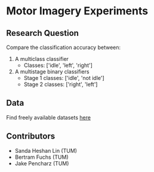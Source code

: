 # Motor Imagery Experiments

## Research Question

Compare the classification accuracy between:
1. A multiclass classifier
    - Classes: ['idle', 'left', 'right']
2. A multistage binary classifiers
    - Stage 1 classes: ['idle', 'not idle']
    - Stage 2 classes: ['right', 'left']

## Data
Find freely available datasets [here](http://bnci-horizon-2020.eu/database/data-sets)

## Contributors
- Sanda Heshan Lin (TUM)
- Bertram Fuchs (TUM)
- Jake Pencharz (TUM)



